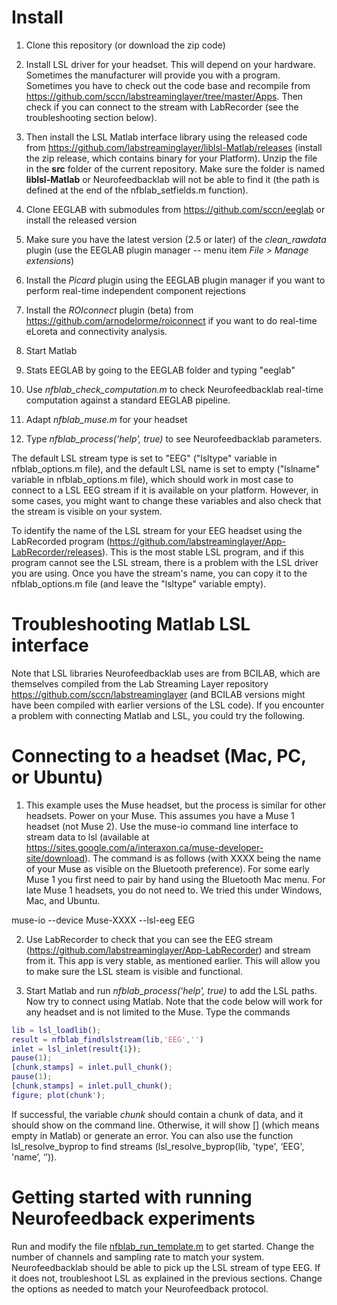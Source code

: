 # Install

1. Clone this repository (or download the zip code)

1. Install LSL driver for your headset. This will depend on your hardware. Sometimes the manufacturer will provide you with a program. Sometimes you have to check out the code base and recompile from https://github.com/sccn/labstreaminglayer/tree/master/Apps. Then check if you can connect to the stream with LabRecorder (see the troubleshooting section below). 

2. Then install the LSL Matlab interface library using the released code from https://github.com/labstreaminglayer/liblsl-Matlab/releases (install the zip release, which contains binary for your Platform). Unzip the file in the **src** folder of the current repository. Make sure the folder is named **liblsl-Matlab** or Neurofeedbacklab will not be able to find it (the path is defined at the end of the nfblab_setfields.m function).

2. Clone EEGLAB with submodules from https://github.com/sccn/eeglab or install the released version

3. Make sure you have the latest version (2.5 or later) of the *clean_rawdata* plugin (use the EEGLAB plugin manager -- menu item *File > Manage extensions*)

4. Install the *Picard* plugin using the EEGLAB plugin manager if you want to perform real-time independent component rejections

5. Install the *ROIconnect* plugin (beta) from https://github.com/arnodelorme/roiconnect if you want to do real-time eLoreta and connectivity analysis.

5. Start Matlab

6. Stats EEGLAB by going to the EEGLAB folder and typing "eeglab"

7. Use *nfblab_check_computation.m* to check Neurofeedbacklab real-time computation against a standard EEGLAB pipeline.

8. Adapt *nfblab_muse.m* for your headset

9. Type *nfblab_process('help', true)* to see Neurofeedbacklab parameters.

The default LSL stream type is set to "EEG" ("lsltype" variable in nfblab_options.m file), and the default LSL name is set to empty ("lslname" variable in nfblab_options.m file), which should work in most case to connect to a LSL EEG stream if it is available on your platform. However, in some cases, you might want to change these variables and also check that the stream is visible on your system.

To identify the name of the LSL stream for your EEG headset using the LabRecorded program (https://github.com/labstreaminglayer/App-LabRecorder/releases). This is the most stable LSL program, and if this program cannot see the LSL stream, there is a problem with the LSL driver you are using. Once you have the stream's name, you can copy it to the nfblab_options.m file (and leave the "lsltype" variable empty).

# Troubleshooting Matlab LSL interface

Note that LSL libraries Neurofeedbacklab uses are from BCILAB, which are themselves compiled from the Lab Streaming Layer repository https://github.com/sccn/labstreaminglayer (and BCILAB versions might have been compiled with earlier versions of the LSL code). If you encounter a problem with connecting Matlab and LSL, you could try the following.

# Connecting to a headset (Mac, PC, or Ubuntu)

1. This example uses the Muse headset, but the process is similar for other headsets. Power on your Muse. This assumes you have a Muse 1 headset (not Muse 2). Use the muse-io command line interface to stream data to lsl (available at https://sites.google.com/a/interaxon.ca/muse-developer-site/download). The command is as follows (with XXXX being the name of your Muse as visible on the Bluetooth preference). For some early Muse 1 you first need to pair by hand using the Bluetooth Mac menu. For late Muse 1 headsets, you do not need to. We tried this under Windows, Mac, and Ubuntu.

muse-io --device Muse-XXXX --lsl-eeg EEG

2. Use LabRecorder to check that you can see the EEG stream (https://github.com/labstreaminglayer/App-LabRecorder) and stream from it. This app is very stable, as mentioned earlier. This will allow you to make sure the LSL steam is visible and functional.

3. Start Matlab and run *nfblab_process('help', true)* to add the LSL paths. Now try to connect using Matlab. Note that the code below will work for any headset and is not limited to the Muse. Type the commands

```Matlab
lib = lsl_loadlib();
result = nfblab_findlslstream(lib,'EEG','')
inlet = lsl_inlet(result{1});
pause(1);
[chunk,stamps] = inlet.pull_chunk();
pause(1);
[chunk,stamps] = inlet.pull_chunk();
figure; plot(chunk');
```

If successful, the variable <i>chunk</i> should contain a chunk of data, and it should show on the command line. Otherwise, it will show [] (which means empty in Matlab) or generate an error. You can also use the function lsl_resolve_byprop to find streams (lsl_resolve_byprop(lib, 'type', ‘EEG', 'name’, ‘’)).

# Getting started with running Neurofeedback experiments

Run and modify the file [nfblab_run_template.m](https://github.com/arnodelorme/neurofeedbacklab/blob/master/src/nfblab_run_template.m) to get started. Change the number of channels and sampling rate to match your system. Neurofeedbacklab should be able to pick up the LSL stream of type EEG. If it does not, troubleshoot LSL as explained in the previous sections. Change the options as needed to match your Neurofeedback protocol.
